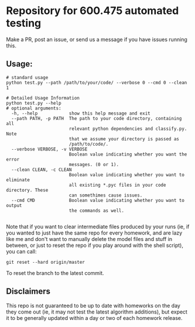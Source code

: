 # Repository for 600.475 automated testing

Make a PR, post an issue, or send us a message if you have issues running this. 

## Usage:
```
# standard usage
python test.py --path /path/to/your/code/ --verbose 0 --cmd 0 --clean 1

# Detailed Usage Information
python test.py --help
# optional arguments:
  -h, --help            show this help message and exit
  --path PATH, -p PATH  The path to your code directory, containing all
                        relevant python dependencies and classify.py. Note
                        that we assume your directory is passed as
                        /path/to/code/.
  --verbose VERBOSE, -v VERBOSE
                        Boolean value indicating whether you want the error
                        messages. (0 or 1).
  --clean CLEAN, -c CLEAN
                        Boolean value indicating whether you want to eliminate
                        all existing *.pyc files in your code directory. These
                        can somethimes cause issues.
  --cmd CMD             Boolean value indicating whether you want to output
                        the commands as well.


```

Note that if you want to clear intermediate files produced by your runs (ie, if you wanted to just have the same repo for every homework, and are lazy like me and don't want to manually delete the model files and stuff in between, or just to reset the repo if you play around with the shell script), you can call:

```
git reset --hard origin/master
```

To reset the branch to the latest commit. 

## Disclaimers
 
This repo is not guaranteed to be up to date with homeworks on the day they come out (ie, it may not test the latest algorithm additions), but expect it to be generally updated within a day or two of each homework release.
